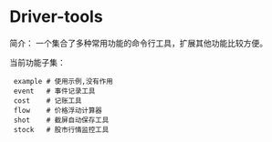 # Driver-tools

简介： 一个集合了多种常用功能的命令行工具，扩展其他功能比较方便。

当前功能子集：
```shell
 example # 使用示例,没有作用
 event   # 事件记录工具
 cost    # 记账工具
 flow    # 价格浮动计算器
 shot    # 截屏自动保存工具
 stock   # 股市行情监控工具
```

